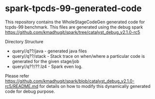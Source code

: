 # spark-tpcds-99-generated-code

This repository contains the WholeStageCodeGen generated code for tcpds-99 benchmark. This files are generated using the debug spark https://github.com/kmadhugit/spark/tree/catalyst_debug_v2.1.0-rc5

Directory Structure

* query/<spark version>/q??/java - generated java files 
* query/<spark version>/q??/stack - Stack trace on when/where a particular code is generated for the given stage/job
* query/<spark version>/q??/??.lz4 - Spark even log.


Please refer https://github.com/kmadhugit/spark/blob/catalyst_debug_v2.1.0-rc5/README.md for details on how to modify this dynamically generated code for debug purpose.
